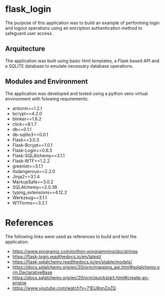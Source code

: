 # flask_login
The purpose of this application was to build an example of performing login and logout operations using an encription authentication method to safeguard user access.
## Arquitecture
The application was built using basic html templates, a Flask based API and a SQLITE database to emulate necessary database operations.
## Modules and Environment
The application was developed and tested using a python venv virtual environment with folowing requirements:

- antiorm==1.2.1
- bcrypt==4.2.0
- blinker==1.8.2
- click==8.1.7
- db==0.1.1
- db-sqlite3==0.0.1
- Flask==3.0.3
- Flask-Bcrypt==1.0.1
- Flask-Login==0.6.3
- Flask-SQLAlchemy==3.1.1
- Flask-WTF==1.2.2
- greenlet==3.1.1
- itsdangerous==2.2.0
- Jinja2==3.1.4
- MarkupSafe==3.0.2
- SQLAlchemy==2.0.36
- typing_extensions==4.12.2
- Werkzeug==3.1.1
- WTForms==3.2.1

# References
The following links were used as references to build and test the application.
- https://www.programiz.com/python-programming/docstrings
- https://flask-login.readthedocs.io/en/latest/
- https://flask-sqlalchemy.readthedocs.io/en/stable/models/
- https://docs.sqlalchemy.org/en/20/orm/mapping_api.html#sqlalchemy.orm.DeclarativeBase
- https://docs.sqlalchemy.org/en/20/orm/quickstart.html#create-an-engine
- https://www.youtube.com/watch?v=71EU8gnZqZQ

